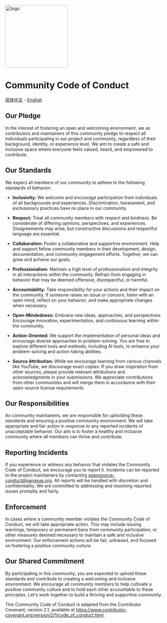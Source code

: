 <img alt="logo" src="https://user-images.githubusercontent.com/57232813/235366685-49e62e7d-bbfa-4aff-85f7-48945e8ec8f4.png" width="200">

# Community Code of Conduct

[简体中文](https://github.com/jsrac/qionglou/wiki/%E7%A4%BE%E5%8C%BA%E8%A1%8C%E4%B8%BA%E5%87%86%E5%88%99) -
[English](https://github.com/jsrac/qionglou/wiki/Community-Code-of-Conduct)

## Our Pledge
In the interest of fostering an open and welcoming environment, we as contributors and maintainers of this community pledge to respect all individuals participating in our project and community, regardless of their background, identity, or experience level. We aim to create a safe and inclusive space where everyone feels valued, heard, and empowered to contribute.

## Our Standards
We expect all members of our community to adhere to the following standards of behavior:

- **Inclusivity:** We welcome and encourage participation from individuals of all backgrounds and experiences. Discrimination, harassment, and exclusionary practices have no place in our community.

- **Respect:** Treat all community members with respect and kindness. Be considerate of differing opinions, perspectives, and experiences. Disagreements may arise, but constructive discussions and respectful language are essential.

- **Collaboration:** Foster a collaborative and supportive environment. Help and support fellow community members in their development, design, documentation, and community engagement efforts. Together, we can grow and achieve our goals.

- **Professionalism:** Maintain a high level of professionalism and integrity in all interactions within the community. Refrain from engaging in behavior that may be deemed offensive, disrespectful, or harmful.

- **Accountability:** Take responsibility for your actions and their impact on the community. If someone raises an issue or concern, listen with an open mind, reflect on your behavior, and make appropriate changes when necessary.

- **Open-Mindedness:** Embrace new ideas, approaches, and perspectives. Encourage innovation, experimentation, and continuous learning within the community.

- **Action-Oriented:** We support the implementation of personal ideas and encourage diverse approaches to problem-solving. You are free to explore different tools and methods, including AI tools, to enhance your problem-solving and action-taking abilities.

- **Source Attribution:** While we encourage learning from various channels like YouTube, we discourage exact copies. If you draw inspiration from other sources, please provide relevant attributions and acknowledgments in your submissions. We appreciate contributions from other communities and will merge them in accordance with their open-source license requirements.

## Our Responsibilities
As community maintainers, we are responsible for upholding these standards and ensuring a positive community environment. We will take appropriate and fair action in response to any reported incidents of unacceptable behavior. Our aim is to foster a healthy and inclusive community where all members can thrive and contribute.

## Reporting Incidents
If you experience or witness any behavior that violates the Community Code of Conduct, we encourage you to report it. Incidents can be reported to the project maintainers by contacting opensource-conduct@jiangxue.org. All reports will be handled with discretion and confidentiality. We are committed to addressing and resolving reported issues promptly and fairly.

## Enforcement
In cases where a community member violates the Community Code of Conduct, we will take appropriate action. This may include issuing warnings, temporary or permanent bans from community participation, or other measures deemed necessary to maintain a safe and inclusive environment. Our enforcement actions will be fair, unbiased, and focused on fostering a positive community culture.

## Our Shared Commitment
By participating in this community, you are expected to uphold these standards and contribute to creating a welcoming and inclusive environment. We encourage all community members to help cultivate a positive community culture and to hold each other accountable to these principles. Let's work together to build a thriving and supportive community.

This Community Code of Conduct is adapted from the Contributor Covenant, version 2.1, available at https://www.contributor-covenant.org/version/2/1/code_of_conduct.html.
